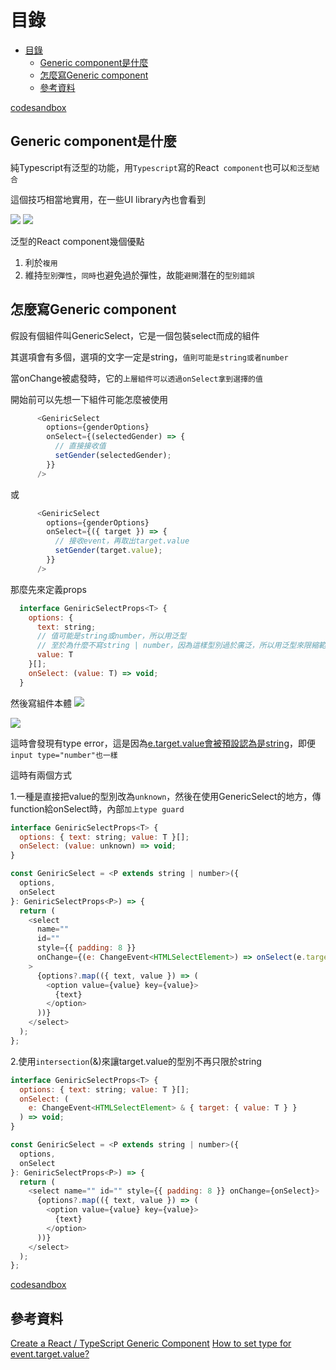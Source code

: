 # 目錄

- [目錄](#目錄)
  - [Generic component是什麼](#generic-component是什麼)
  - [怎麼寫Generic component](#怎麼寫generic-component)
  - [參考資料](#參考資料)

[codesandbox](https://codesandbox.io/s/generic-component-2-7shwrf?file=/src/App.tsx)

## Generic component是什麼

純Typescript有泛型的功能，用`Typescript`寫的React` component`也可以`和泛型結合`

這個技巧相當地實用，在一些UI library內也會看到

![](https://static.coderbridge.com/img/tempura327/3f5b4b5b731b4066bc0c1b1734b50868.png)
![](https://static.coderbridge.com/img/tempura327/8b9c9db7ca0f4e989c05f057df3aa56a.png)

泛型的React component幾個優點

1. 利於`複用`
2. 維持`型別彈性`，`同時`也避免過於彈性，故能`避開`潛在的`型別錯誤`

## 怎麼寫Generic component

假設有個組件叫GenericSelect，它是一個包裝select而成的組件

其選項會有多個，選項的文字一定是string，`值則可能是string或者number`

當onChange被處發時，它的`上層組件可以透過onSelect拿到選擇的值`

開始前可以先想一下組件可能怎麼被使用

```js
      <GeniricSelect
        options={genderOptions}
        onSelect={(selectedGender) => {
          // 直接接收值
          setGender(selectedGender);
        }}
      />
```

或

```js
      <GeniricSelect
        options={genderOptions}
        onSelect={({ target }) => { 
          // 接收event，再取出target.value
          setGender(target.value);
        }}
      />
```


那麼先來定義props

```js
  interface GeniricSelectProps<T> {
    options: { 
      text: string; 
      // 值可能是string或number，所以用泛型
      // 至於為什麼不寫string | number，因為這樣型別過於廣泛，所以用泛型來限縮範圍
      value: T 
    }[]; 
    onSelect: (value: T) => void;
  }
```

然後寫組件本體
![](https://static.coderbridge.com/img/tempura327/027a05f997c045bfa7c16fff946dbed7.png)

![](https://static.coderbridge.com/img/tempura327/eeffbc5727f341f18d9b49f7a9ea54aa.png)

這時會發現有type error，這是因為[e.target.value會被預設認為是string](https://stackoverflow.com/questions/66957660/event-target-value-as-a-number)，即便`input type="number"也一樣`


這時有兩個方式

1.一種是直接把value的型別改為`unknown`，然後在使用GenericSelect的地方，傳function給onSelect時，內部`加上type guard`

```js
interface GeniricSelectProps<T> {
  options: { text: string; value: T }[];
  onSelect: (value: unknown) => void;
}

const GeniricSelect = <P extends string | number>({
  options,
  onSelect
}: GeniricSelectProps<P>) => {
  return (
    <select
      name=""
      id=""
      style={{ padding: 8 }}
      onChange={(e: ChangeEvent<HTMLSelectElement>) => onSelect(e.target.value)}
    >
      {options?.map(({ text, value }) => (
        <option value={value} key={value}>
          {text}
        </option>
      ))}
    </select>
  );
};
```

2.使用`intersection`(&)來讓target.value的型別不再只限於string

```js
interface GeniricSelectProps<T> {
  options: { text: string; value: T }[];
  onSelect: (
    e: ChangeEvent<HTMLSelectElement> & { target: { value: T } }
  ) => void;
}

const GeniricSelect = <P extends string | number>({
  options,
  onSelect
}: GeniricSelectProps<P>) => {
  return (
    <select name="" id="" style={{ padding: 8 }} onChange={onSelect}>
      {options?.map(({ text, value }) => (
        <option value={value} key={value}>
          {text}
        </option>
      ))}
    </select>
  );
};
```

[codesandbox](https://codesandbox.io/s/generic-component-2-7shwrf?file=/src/App.tsx)

## 參考資料

[Create a React / TypeScript Generic Component](https://dev.to/fabiobiondi/create-a-react-typescript-generic-component-2dal)
[How to set type for event.target.value?](https://stackoverflow.com/questions/62214443/how-to-set-type-for-event-target-value)